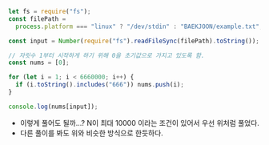 ```js
let fs = require("fs");
const filePath =
  process.platform === "linux" ? "/dev/stdin" : "BAEKJOON/example.txt";

const input = Number(require("fs").readFileSync(filePath).toString());

// 자릿수 1부터 시작하게 하기 위해 0을 초기값으로 가지고 있도록 함.
const nums = [0];

for (let i = 1; i < 6660000; i++) {
  if (i.toString().includes("666")) nums.push(i);
}

console.log(nums[input]);
```

- 이렇게 풀어도 될까...? N이 최대 10000 이라는 조건이 있어서 우선 위처럼 풀었다.
- 다른 풀이를 봐도 위와 비슷한 방식으로 한듯하다.
